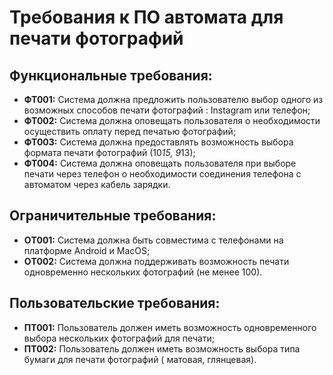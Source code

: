 # Требования к ПО автомата для печати фотографий
## Функциональные требования:
   * **ФТ001:** Система должна предложить пользователю выбор одного из возможных способов печати фотографий : Instagram или телефон;
   * **ФТ002:** Система должна оповещать пользователя о необходимости осуществить оплату перед печатью фотографий;
   * **ФТ003:** Система должна предоставлять возможность выбора формата печати фотографий (10*15, 9*13);
   * **ФТ004:** Система должна оповещать пользователя при выборе печати через телефон о необходимости соединения телефона с автоматом через кабель зарядки.
## Ограничительные требования:
   * **OТ001:** Система должна быть совместима с телефонами на платформе Android и MacOS;
   * **OТ002:** Система должна поддерживать возможность печати одновременно нескольких фотографий (не менее 100).
## Пользовательские требования:
   * **ПТ001:** Пользователь должен иметь возможность одновременного выбора нескольких фотографий для печати;
   * **ПТ002:** Пользователь должен иметь возможность выбора типа бумаги для печати фотографий ( матовая, глянцевая).